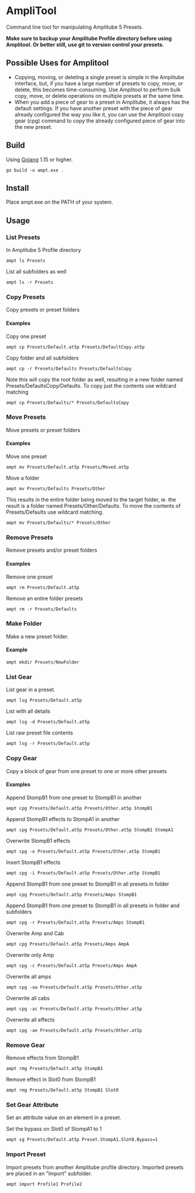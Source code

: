 # AmpliTool

Command line tool for manipulating Amplitube 5 Presets.

**Make sure to backup your Amplitube Profile directory before using Amplitool.
Or better still, use git to version control your presets.**

## Possible Uses for Amplitool

- Copying, moving, or deleting a single preset is simple in the Amplitube interface,
  but, if you have a large number of presets to copy, move, or delete, this becomes time-consuming.
  Use Amplitool to perform bulk copy, move, or delete operations on multiple presets
  at the same time.
- When you add a piece of gear to a preset in Amplitube, it always has the default settings.  If you
  have another preset with the piece of gear already configured the way you like it, you can use the Amplitool
  copy gear (cpg) command to copy the already configured piece of gear into the 
  new preset.

## Build

Using [Golang](https://golang.org/) 1.15 or higher.

```
go build -o ampt.exe .
```

## Install

Place ampt.exe on the PATH of your system.

## Usage

### List Presets

In Amplitube 5 Profile directory

```
ampt ls Presets
```

List all subfolders as well

```
ampt ls -r Presets
```

### Copy Presets

Copy presets or preset folders

#### Examples

Copy one preset

```
ampt cp Presets/Default.at5p Presets/DefaultCopy.at5p
```

Copy folder and all subfolders

```
ampt cp -r Presets/Defaults Presets/DefaultsCopy
```

Note this will copy the root folder as well, resulting in a new folder named
Presets/DefaultsCopy/Defaults.  To copy just the contents use wildcard matching

```
ampt cp Presets/Defaults/* Presets/DefaultsCopy
```

### Move Presets

Move presets or preset folders

#### Examples

Move one preset

```
ampt mv Presets/Default.at5p Presets/Moved.at5p
```

Move a folder

```
ampt mv Presets/Defaults Presets/Other
```

This results in the entire folder being moved to the target folder, ie. the 
result is a folder named Presets/Other/Defaults.  To move the contents 
of Presets/Defaults use wildcard matching.

```
ampt mv Presets/Defaults/* Presets/Other
```

### Remove Presets

Remove presets and/or preset folders

#### Examples

Remove one preset

```
ampt rm Presets/Default.at5p
```

Remove an entire folder presets

```
ampt rm -r Presets/Defaults
```

### Make Folder

Make a new preset folder.

#### Example

```
ampt mkdir Presets/NewFolder
```

### List Gear

List gear in a preset.

```
ampt lsg Presets/Default.at5p
```

List with all details

```
ampt lsg -d Presets/Default.at5p
```

List raw preset file contents

```
ampt lsg -r Presets/Default.at5p
```

### Copy Gear

Copy a block of gear from one preset to one or more other presets

#### Examples

Append StompB1 from one preset to StompB1 in another

```
ampt cpg Presets/Default.at5p Presets/Other.at5p StompB1
```

Append StompB1 effects to StompA1 in another

```
ampt cpg Presets/Default.at5p Presets/Other.at5p StompB1 StompA1
```

Overwrite StompB1 effects

```
ampt cpg -o Presets/Default.at5p Presets/Other.at5p StompB1
```

Insert StompB1 effects

```
ampt cpg -i Presets/Default.at5p Presets/Other.at5p StompB1
```

Append StompB1 from one preset to StompB1 in all presets in folder

```
ampt cpg Presets/Default.at5p Presets/Amps StompB1
```

Append StompB1 from one preset to StompB1 in all presets in folder and subfolders

```
ampt cpg -r Presets/Default.at5p Presets/Amps StompB1
```

Overwrite Amp and Cab

```
ampt cpg Presets/Default.at5p Presets/Amps AmpA
```

Overwrite only Amp

```
ampt cpg -c Presets/Default.at5p Presets/Amps AmpA
```

Overwrite all amps

```
ampt cpg -aa Presets/Default.at5p Presets/Other.at5p
```

Overwrite all cabs

```
ampt cpg -ac Presets/Default.at5p Presets/Other.at5p
```

Overwrite all effects

```
ampt cpg -ae Presets/Default.at5p Presets/Other.at5p
```

### Remove Gear

Remove effects from StompB1

```
ampt rmg Presets/Default.at5p StompB1
```

Remove effect in Slot0 from StompB1

```
ampt rmg Presets/Default.at5p StompB1 Slot0
```

### Set Gear Attribute

Set an attribute value on an element in a preset.

Set the bypass on Slot0 of StompA1 to 1

```
ampt sg Presets/Default.at5p Preset.StompA1.Slot0.Bypass=1
```

### Import Preset

Import presets from another Amplitube profile directory.  Imported presets
are placed in an "Import" subfolder.

```
ampt import Profile1 Profile2
```
